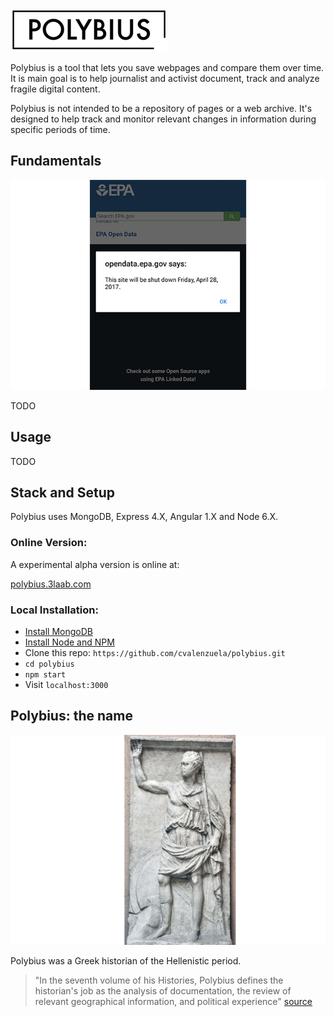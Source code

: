 ![logo](public/images/logo@small.jpg)

Polybius is a tool that lets you save webpages and compare them over time. It is main goal is to help journalist and activist document, track and analyze fragile digital content.

Polybius is not intended to be a repository of pages or a web archive. It's designed to help track and monitor relevant changes in information during specific periods of time.

## Fundamentals

![epa](public/images/epa.jpg)

TODO

## Usage

TODO

## Stack and Setup

Polybius uses MongoDB, Express 4.X, Angular 1.X and Node 6.X.

### Online Version:

A experimental alpha version is online at:

[polybius.3laab.com](polybius.3laab.com)

### Local Installation:
  - [Install MongoDB](https://www.mongodb.com/lp/download/mongodb-enterprise?jmp=nav)
  - [Install Node and NPM](https://docs.npmjs.com/getting-started/installing-node)
  - Clone this repo: `https://github.com/cvalenzuela/polybius.git`
  - `cd polybius`
  - `npm start`
  - Visit `localhost:3000`

## Polybius: the name

![epa](public/images/polybius.jpg)

Polybius was a Greek historian of the Hellenistic period.

> "In the seventh volume of his Histories, Polybius defines the historian's job as the analysis of documentation, the review of relevant geographical information, and political experience" [source](https://en.wikipedia.org/wiki/Polybius)
